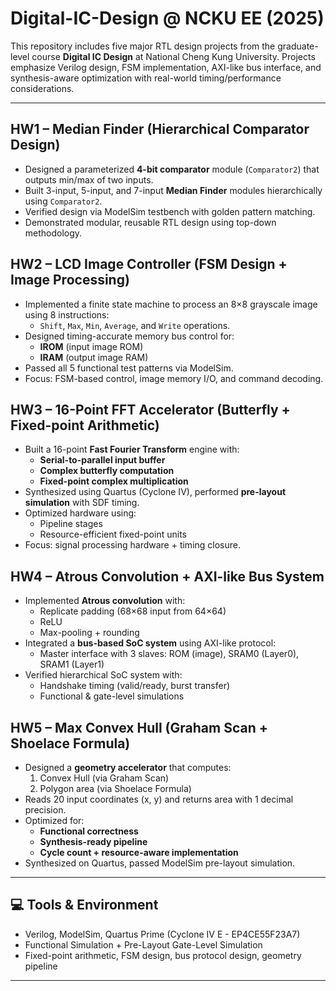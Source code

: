 # Digital-IC-Design @ NCKU EE (2025)

This repository includes five major RTL design projects from the graduate-level course **Digital IC Design** at National Cheng Kung University. Projects emphasize Verilog design, FSM implementation, AXI-like bus interface, and synthesis-aware optimization with real-world timing/performance considerations.

---

## HW1 – Median Finder (Hierarchical Comparator Design)
- Designed a parameterized **4-bit comparator** module (`Comparator2`) that outputs min/max of two inputs.
- Built 3-input, 5-input, and 7-input **Median Finder** modules hierarchically using `Comparator2`.
- Verified design via ModelSim testbench with golden pattern matching.
- Demonstrated modular, reusable RTL design using top-down methodology.

## HW2 – LCD Image Controller (FSM Design + Image Processing)
- Implemented a finite state machine to process an 8×8 grayscale image using 8 instructions:
  - `Shift`, `Max`, `Min`, `Average`, and `Write` operations.
- Designed timing-accurate memory bus control for:
  - **IROM** (input image ROM)
  - **IRAM** (output image RAM)
- Passed all 5 functional test patterns via ModelSim.
- Focus: FSM-based control, image memory I/O, and command decoding.

## HW3 – 16-Point FFT Accelerator (Butterfly + Fixed-point Arithmetic)
- Built a 16-point **Fast Fourier Transform** engine with:
  - **Serial-to-parallel input buffer**
  - **Complex butterfly computation**
  - **Fixed-point complex multiplication**
- Synthesized using Quartus (Cyclone IV), performed **pre-layout simulation** with SDF timing.
- Optimized hardware using:
  - Pipeline stages
  - Resource-efficient fixed-point units
- Focus: signal processing hardware + timing closure.

## HW4 – Atrous Convolution + AXI-like Bus System
- Implemented **Atrous convolution** with:
  - Replicate padding (68×68 input from 64×64)
  - ReLU
  - Max-pooling + rounding
- Integrated a **bus-based SoC system** using AXI-like protocol:
  - Master interface with 3 slaves: ROM (image), SRAM0 (Layer0), SRAM1 (Layer1)
- Verified hierarchical SoC system with:
  - Handshake timing (valid/ready, burst transfer)
  - Functional & gate-level simulations


## HW5 – Max Convex Hull (Graham Scan + Shoelace Formula)
- Designed a **geometry accelerator** that computes:
  1. Convex Hull (via Graham Scan)
  2. Polygon area (via Shoelace Formula)
- Reads 20 input coordinates (x, y) and returns area with 1 decimal precision.
- Optimized for:
  - **Functional correctness**
  - **Synthesis-ready pipeline**
  - **Cycle count + resource-aware implementation**
- Synthesized on Quartus, passed ModelSim pre-layout simulation.

---

## 💻 Tools & Environment
- Verilog, ModelSim, Quartus Prime (Cyclone IV E - EP4CE55F23A7)
- Functional Simulation + Pre-Layout Gate-Level Simulation
- Fixed-point arithmetic, FSM design, bus protocol design, geometry pipeline

---
